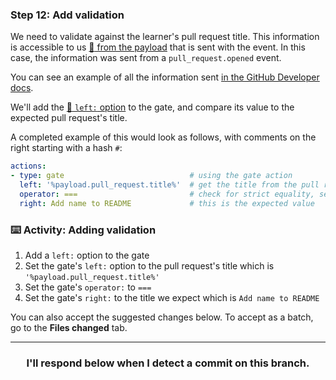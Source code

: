 ### Step 12: Add validation
We need to validate against the learner's pull request title. This information is accessible to us [:book: from the payload](https://lab.github.com/docs/3-3-writing-steps#accessing-payload-data) that is sent with the event. In this case, the information was sent from a `pull_request.opened` event.

You can see an example of all the information sent [in the GitHub Developer docs](https://developer.github.com/v3/activity/events/types/#webhook-payload-example-26). 

We'll add the [:book: `left:` option](https://lab.github.com/docs/actions/gate/#options) to the gate, and compare its value to the expected pull request's title.

A completed example of this would look as follows, with comments on the right starting with a hash `#`:
```yaml
actions:
- type: gate                            # using the gate action
  left: '%payload.pull_request.title%'  # get the title from the pull request object inside of the payload
  operator: ===                         # check for strict equality, see more at https://developer.mozilla.org/en-US/docs/Web/JavaScript/Reference/Operators/Comparison_Operators#Identity
  right: Add name to README             # this is the expected value
```

### :keyboard: Activity: Adding validation

1. Add a `left:` option to the gate
1. Set the gate's `left:` option to the pull request's title which is `'%payload.pull_request.title%'`
1. Set the gate's `operator:` to `===`
1. Set the gate's `right:` to the title we expect which is `Add name to README`

You can also accept the suggested changes below. To accept as a batch, go to the **Files changed** tab.

<hr>
<h3 align="center">I'll respond below when I detect a commit on this branch.</h3>
